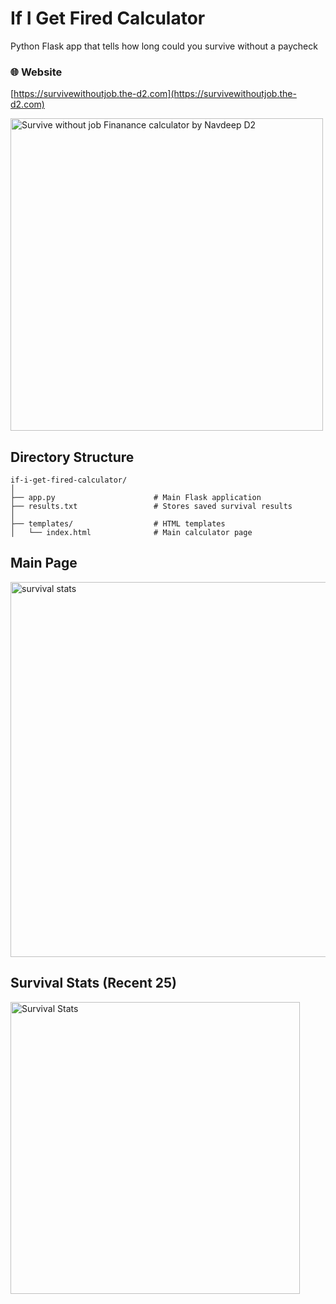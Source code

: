 # If I Get Fired Calculator
Python Flask app that tells how long could you survive without a paycheck
### 🌐 Website  
[https://survivewithoutjob.the-d2.com](https://survivewithoutjob.the-d2.com) 

<img width="500" height="500" alt="Survive without job Finanance calculator by Navdeep D2" src="https://github.com/user-attachments/assets/fa738597-f540-4c8f-abe5-a7d6bf8eec0a" />

## Directory Structure
```
if-i-get-fired-calculator/
│
├── app.py                      # Main Flask application
├── results.txt                 # Stores saved survival results
│
├── templates/                  # HTML templates
│   └── index.html              # Main calculator page
```
## Main Page
<img width="600" height="600" alt="survival stats" src="https://github.com/user-attachments/assets/f819d082-d520-457f-8e67-a4185d01fcc1" />

## Survival Stats (Recent 25)

<img width="463" height="467" alt="Survival Stats" src="https://github.com/user-attachments/assets/43bbe1c2-a629-4f32-87fb-57fed5ae235d" />
